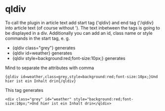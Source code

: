 # qldiv

To call the plugin in article text add start tag {'qldiv} and end tag {'/qldiv} into article text (of course without '). The text inbetween the tags is going to be displayed in a div.
Additionally you can add an id, class name or style commands in the start tag, e. g.

* {qldiv class="grey"} generates <div class="grey">
* {qldiv id=weather} generates <div id="weather">
* {qldiv style=background:red;font-size:10px;} generates <div  style="background:red;font-size:10px;">

Mind to separate the attributes with comma

~~~shell
{qldiv id=weather,class=grey,style=background:red;font-size:10px;}Und hier ist ein Inhalt drin{/qldiv}
~~~

This tag generates

~~~shell
<div class="grey" id="weather" style="background:red;font-size:10px;">Und hier ist ein Inhalt drin</qldiv>
~~~
